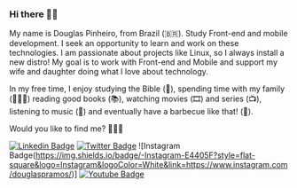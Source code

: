 ### Hi there 👋😁

My name is Douglas Pinheiro, from Brazil (🇧🇷). Study Front-end and mobile development. I seek an opportunity to learn and work on these technologies. I am passionate about projects like Linux, so I always install a new distro! My goal is to work with Front-end and Mobile and support my wife and daughter doing what I love about technology.

In my free time, I enjoy studying the Bible (📓), spending time with my family (👨‍👨‍👧) reading good books (📚), watching movies (🎞️) and series (📺), listening to music (🎵) and eventually have a barbecue like that! (🥩).

Would you like to find me? 🚀🚀🚀

[![Linkedin Badge](https://img.shields.io/badge/-LinkedIn-blue?style=flat-square&logo=Linkedin&logoColor=white&link=https://www.linkedin.com/in/dgsdev/)](https://www.linkedin.com/in/dgsdev/)
[![Twitter Badge](https://img.shields.io/badge/-Twitter-1ca0f1?style=flat-square&labelColor=1ca0f1&logo=twitter&logoColor=white&link=https://twitter.com/Dgspinheiro)](https://twitter.com/Dgspinheiro)
![Instagram Badge(https://img.shields.io/badge/-Instagram-E4405F?style=flat-square&logo=Instagram&logoColor=White&link=https://www.instagram.com/douglaspramos/)] 
[![Youtube Badge](https://img.shields.io/badge/-Youtube-FF0000?style=flat-square&labelColor=FF0000&logo=youtube&logoColor=white&link=https://www.youtube.com/c/DouglasPinheiroDgs/)](https://www.youtube.com/c/DouglasPinheiroDgs/)


